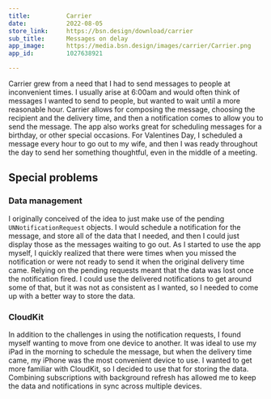 ```yaml
---
title:          Carrier
date:           2022-08-05
store_link:     https://bsn.design/download/carrier
sub_title:      Messages on delay
app_image:      https://media.bsn.design/images/carrier/Carrier.png
app_id:         1027638921

---
```


Carrier grew from a need that I had to send messages to people at inconvenient times. I usually arise at 6:00am and would often think of messages I wanted to send to people, but wanted to wait until a more reasonable hour. Carrier allows for composing the message, choosing the recipient and the delivery time, and then a notification comes to allow you to send the message. The app also works great for scheduling messages for a birthday, or other special occasions. For Valentines Day, I scheduled a message every hour to go out to my wife, and then I was ready throughout the day to send her something thoughtful, even in the middle of a meeting.

<!--more-->

## Special problems

### Data management

I originally conceived of the idea to just make use of the pending `UNNotificationRequest` objects. I would schedule a notification for the message, and store all of the data that I needed, and then I could just display those as the messages waiting to go out. As I started to use the app myself, I quickly realized that there were times when you missed the notification or were not ready to send it when the original delivery time came. Relying on the pending requests meant that the data was lost once the notification fired. I could use the delivered notifications to get around some of that, but it was not as consistent as I wanted, so I needed to come up with a better way to store the data.


### CloudKit

In addition to the challenges in using the notification requests, I found myself wanting to move from one device to another. It was ideal to use my iPad in the morning to schedule the message, but when the delivery time came, my iPhone was the most convenient device to use. I wanted to get more familiar with CloudKit, so I decided to use that for storing the data. Combining subscriptions with background refresh has allowed me to keep the data and notifications in sync across multiple devices.
